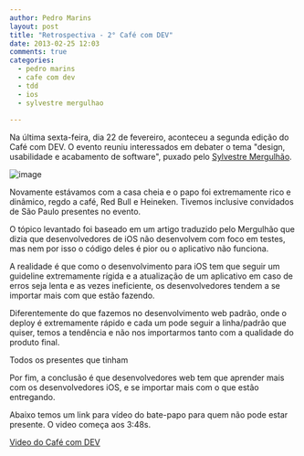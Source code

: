 ```yaml
---
author: Pedro Marins
layout: post
title: "Retrospectiva - 2° Café com DEV"
date: 2013-02-25 12:03
comments: true
categories: 
  - pedro marins
  - cafe com dev
  - tdd
  - ios
  - sylvestre mergulhao
  
---
```


Na última sexta-feira, dia 22 de fevereiro, aconteceu a segunda edição do Café com DEV. O evento reuniu interessados em debater o tema "design, usabilidade e 
acabamento de software", puxado pelo [Sylvestre Mergulhão][mergulha].
<!-- more -->

![image](/images/posts/2-cafe-com-dev.jpg)

Novamente estávamos com a casa cheia e o papo foi extremamente rico e dinâmico, regdo a café, Red Bull e Heineken. Tivemos inclusive convidados de São Paulo presentes no evento.

O tópico levantado foi baseado em um artigo traduzido pelo Mergulhão que dizia que desenvolvedores de iOS não desenvolvem com foco em testes, mas nem por isso o código deles é pior ou o aplicativo não funciona.

A realidade é que como o desenvolvimento para iOS tem que seguir um guideline extremamente rígida e a atualização de um aplicativo em caso de erros seja lenta e as vezes ineficiente, os desenvolvedores tendem a se importar mais com que estão fazendo.

Diferentemente do que fazemos no desenvolvimento web padrão, onde o deploy é extremamente rápido e cada um pode seguir a linha/padrão que quiser, temos a tendência e não nos importarmos tanto com a qualidade do produto final.

Todos os presentes que tinham 

Por fim, a conclusão é que desenvolvedores web tem que aprender mais com os desenvolvedores iOS, e se importar mais com o que estão entregando. 

Abaixo temos um link para vídeo do bate-papo para quem não pode estar presente. O video começa aos 3:48s.

[Video do Café com DEV][twitcam]



[mergulha]: http://mergulhao.info/
[twitcam]: http://twitcam.livestream.com/dwwho